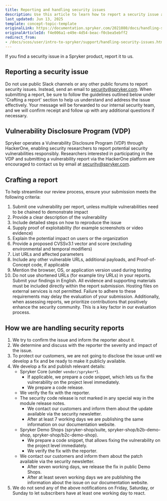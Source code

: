 ```yaml
---
title: Reporting and handling security issues
description: Use this article to learn how to report a security issue and to understand how we handle these reports.
last_updated: Jun 13, 2025
template: concept-topic-template
originalLink: https://documentation.spryker.com/2021080/docs/handling-security-issues
originalArticleId: f4e006a1-e49e-4d54-beac-f0cbea5ebff2
redirect_from:
- /docs/scos/user/intro-to-spryker/support/handling-security-issues.html
---
```


If you find a security issue in a Spryker product, report it to us.

## Reporting a security issue

Do not use public Slack channels or any other public forums to report security issues. Instead, send an email to [security@spryker.com](mailto:security@spryker.com). When submitting a report, be sure to follow the guidelines outlined below under 'Crafting a report' section to help us understand and address the issue effectively. Your message will be forwarded to our internal security team, and we will confirm receipt and follow up with any additional questions if necessary.

## Vulnerability Disclosure Program (VDP)

Spryker operates a Vulnerability Disclosure Program (VDP) through HackerOne, enabling security researchers to report potential security vulnerabilities responsibly. Researchers interested in participating in the VDP and submitting a vulnerability report via the HackerOne platform are encouraged to contact us by email at [security@spryker.com](mailto:security@spryker.com).

## Crafting a report

To help streamline our review process, ensure your submission meets the following criteria:

1. Submit one vulnerability per report, unless multiple vulnerabilities need to be chained to demonstrate impact
2. Provide a clear description of the vulnerability
3. Include detailed steps on how to reproduce the issue
4. Supply proof of exploitability (for example screenshots or video evidence)
5. Explain the potential impact on users or the organization
6. Provide a proposed CVSSv3.1 vector and score (excluding environmental and temporal modifiers)
7. List URLs and affected parameters
8. Include any other vulnerable URLs, additional payloads, and Proof-of-Concept code, if applicable
9. Mention the browser, OS, or application version used during testing
10. Do not use shortened URLs (for example tiny URLs) in your reports. Submit your findings in English. All evidence and supporting materials must be included directly within the report submission. Hosting files on external services is not permitted. Failure to adhere to these requirements may delay the evaluation of your submission. Additionally, when assessing reports, we prioritize contributions that positively enhance the security community. This is a key factor in our evaluation process.

## How we are handling security reports

1. We try to confirm the issue and inform the reporter about it.
2. We determine and discuss with the reporter the severity and impact of the issue.
3. To protect our customers, we are not going to disclose the issue until we develop a fix and be ready to make it publicly available.
4. We develop a fix and publish relevant details:
   - Spryker Core (under `vendor/spryker*`).
     - If applicable, we prepare a code snippet, which lets us fix the vulnerability on the project level immediately.
     - We prepare a code release.
   - We verify the fix with the reporter.
   - The security code release is not marked in any special way in the module release notes.
     - We contact our customers and inform them about the update available via the security newsletter.
     - After at least 7 working days we are publishing the same information on our documentation website.
   - Spryker Demo Shops (spryker-shop/suite, spryker-shop/b2b-demo-shop, spryker-shop/b2c-demo-shop).
     - We prepare a code snippet, that allows fixing the vulnerability on the project level immediately.
     - We verify the fix with the reporter.
   - We contact our customers and inform them about the patch available via the security newsletter.
     - After seven working days, we release the fix in public Demo Shops.
     - After at least seven working days we are publishing the information about the issue on our documentation website.
5. We do not send any of the above notifications on Friday, Saturday, or Sunday to let subscribers have at least one working day to react.
